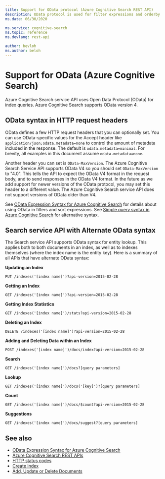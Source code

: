 ```yaml
---
title: Support for OData protocol (Azure Cognitive Search REST API)
description: OData protocol is used for filter expressions and orderby expressions in Azure Cognitive Search queries.
ms.date: 06/30/2020

ms.service: cognitive-search
ms.topic: reference
ms.devlang: rest-api

author: bevloh
ms.author: beloh
---
```

# Support for OData (Azure Cognitive Search)

Azure Cognitive Search service API uses Open Data Protocol (OData) for index queries. Azure Cognitive Search supports OData version 4.  

## OData syntax in HTTP request headers  
 OData defines a few HTTP request headers that you can optionally set. You can use OData-specific values for the Accept header like `application/json;odata.metadata=none` to control the amount of metadata included in the response. The default is `odata.metadata=minimal`. For brevity, all examples in this document assume `odata.metadata=none`.  

 Another header you can set is `OData-MaxVersion`. The Azure Cognitive Search Service API supports OData V4 so you should set `OData-MaxVersion` to "4.0". This tells the API to expect the OData V4 format in the request body, and to send responses in the OData V4 format. In the future as we add support for newer versions of the OData protocol, you may set this header to a different value. The Azure Cognitive Search service API does not support versions of OData older than V4.  

 See [OData Expression Syntax for Azure Cognitive Search](/azure/search/query-odata-filter-orderby-syntax) for details about using OData in filters and sort expressions. See [Simple query syntax in Azure Cognitive Search](/azure/search/query-simple-syntax) for alternative syntax.  

## Search service API with Alternate OData syntax  
 The Search service API supports OData syntax for entity lookup. This applies both to both documents in an index, as well as to indexes themselves (where the index name is the entity key). Here is a summary of all APIs that have alternate OData syntax:  

 **Updating an Index**  

```http 
PUT /indexes('[index name]')?api-version=2015-02-28  
```  

 **Getting an Index**  

```http  
GET /indexes('[index name]')?api-version=2015-02-28  
```  

 **Getting Index Statistics**  

```http   
GET /indexes('[index name]')/stats?api-version=2015-02-28  
```  

 **Deleting an Index**  

```http   
DELETE /indexes('[index name]')?api-version=2015-02-28  
```  

 **Adding and Deleting Data within an Index**  

```http   
POST /indexes('[index name]')/docs/index?api-version=2015-02-28  
```  

 **Search**  

```http   
GET /indexes('[index name]')/docs?[query parameters]  
```  

 **Lookup**  

```http   
GET /indexes('[index name]')/docs('[key]')?[query parameters]  
```  

 **Count**  

```http   
GET /indexes('[index name]')/docs/$count?api-version=2015-02-28  
```  

 **Suggestions**  

```http   
GET /indexes('[index name]')/docs/suggest?[query parameters]  
```  

## See also

+ [OData Expression Syntax for Azure Cognitive Search](/azure/search/query-odata-filter-orderby-syntax)   
+ [Azure Cognitive Search REST APIs](index.md)   
+ [HTTP status codes](http-status-codes.md)   
+ [Create Index](create-index.md)   
+ [Add, Update or Delete Documents](addupdate-or-delete-documents.md)  
